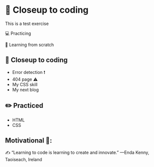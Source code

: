 # 👀 Closeup to coding
 This is a test exercise

💻 Practicing

🌱 Learning from scratch

## 🔭 Closeup to coding
- Error detection ❗️
- 404 page ⚠️
- My CSS skill 
- My next blog

## ✏️ Practiced
- HTML
- CSS

## Motivational 💬: 
✍️ “Learning to code is learning to create and innovate.”
         —Enda Kenny, Taoiseach, Ireland












